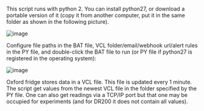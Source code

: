 This script runs with python 2. You can install python27, or download a portable version of it (copy it from another computer, put it in the same folder as shown in the following picture).

![image](https://user-images.githubusercontent.com/22870592/188307704-0bac3dc7-2562-4462-ab9f-5e28f00b614a.png)


Configure file paths in the BAT file, VCL folder/email/webhook url/alert rules in the PY file, and double-click the BAT file to run (or PY file if python27 is registered in the operating system):

![image](https://user-images.githubusercontent.com/22870592/188307143-53172023-e463-459c-820f-3b241a067b44.png)

Oxford fridge stores data in a VCL file. This file is updated every 1 minute. The script get values from the newest VCL file in the folder specified by the PY file. One can also get readings via a TCP/IP port but that one may be occupied for experiments (and for DR200 it does not contain all values).

